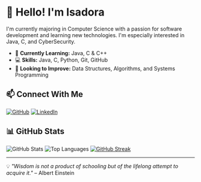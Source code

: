 # 👋 Hello! I'm Isadora

I'm currently majoring in Computer Science with a passion for software development and learning new technologies. I'm especially interested in Java, C, and CyberSecurity.

- 🌱 **Currently Learning:** Java, C & C++
- 💻 **Skills:** Java, C, Python, Git, GitHub
- 🎯 **Looking to Improve:** Data Structures, Algorithms, and Systems Programming

## 📫 Connect With Me

[![GitHub](https://img.shields.io/badge/GitHub-000?style=for-the-badge&logo=Github&logoColor=8B008B)](https://github.com/isadoralr/)
[![LinkedIn](https://img.shields.io/badge/LinkedIn-000?style=for-the-badge&logo=Linkedin&logoColor=8B008B)](https://www.linkedin.com/in/isadora_ruschel/)

## 📊 GitHub Stats

![GitHub Stats](https://github-readme-stats.vercel.app/api?username=isadoralr&theme=transparent&bg_color=000&border_color=8B008B&show_icons=true&icon_color=8B008B&title_color=DDA0DD&text_color=DDA0DD&hide_title=true)
![Top Languages](https://github-readme-stats-git-masterrstaa-rickstaa.vercel.app/api/top-langs/?username=isadoralr&layout=compact&bg_color=000&border_color=8B008B&title_color=DDA0DD&text_color=DDA0DD)
[![GitHub Streak](https://streak-stats.demolab.com/?user=isadoralr&theme=bear&background=000&border=8B008B&dates=DDA0DD)](https://github.com/isadoralr)

---

💡 *"Wisdom is not a product of schooling but of the lifelong attempt to acquire it."* – Albert Einstein
